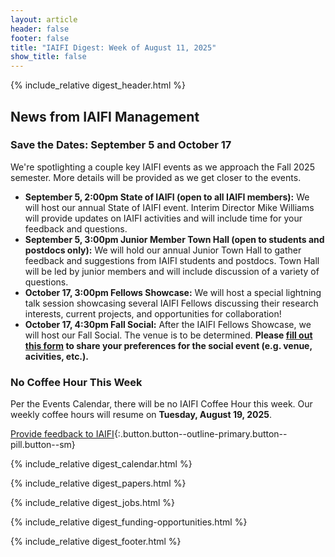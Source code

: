 ```yaml
---
layout: article
header: false
footer: false
title: "IAIFI Digest: Week of August 11, 2025"
show_title: false
--- 
```


{% include_relative digest_header.html %}

## News from IAIFI Management

### Save the Dates: September 5 and October 17 
We're spotlighting a couple key IAIFI events as we approach the Fall 2025 semester. More details will be provided as we get closer to the events.
- **September 5, 2:00pm State of IAIFI (open to all IAIFI members):** We will host our annual State of IAIFI event. Interim Director Mike Williams will provide updates on IAIFI activities and will include time for your feedback and questions. 
- **September 5, 3:00pm Junior Member Town Hall (open to students and postdocs only):** We will hold our annual Junior Town Hall to gather feedback and suggestions from IAIFI students and postdocs. Town Hall will be led by junior members and will include discussion of a variety of questions.
- **October 17, 3:00pm Fellows Showcase:** We will host a special lightning talk session showcasing several IAIFI Fellows discussing their research interests, current projects, and opportunities for collaboration!
- **October 17, 4:30pm Fall Social:** After the IAIFI Fellows Showcase, we will host our Fall Social. The venue is to be determined. **Please [fill out this form](https://app.smartsheet.com/b/form/01989a07f21e745b9e7d601fa8e8d2bb) to share your preferences for the social event (e.g. venue, acivities, etc.).**

### No Coffee Hour This Week
Per the Events Calendar, there will be no IAIFI Coffee Hour this week. Our weekly coffee hours will resume on **Tuesday, August 19, 2025**. 

[Provide feedback to IAIFI](https://forms.gle/hk2mrqjaLY8nCZrE6){:.button.button--outline-primary.button--pill.button--sm}

{% include_relative digest_calendar.html %}

{% include_relative digest_papers.html %}
 
{% include_relative digest_jobs.html %}

{% include_relative digest_funding-opportunities.html %}

{% include_relative digest_footer.html %}
